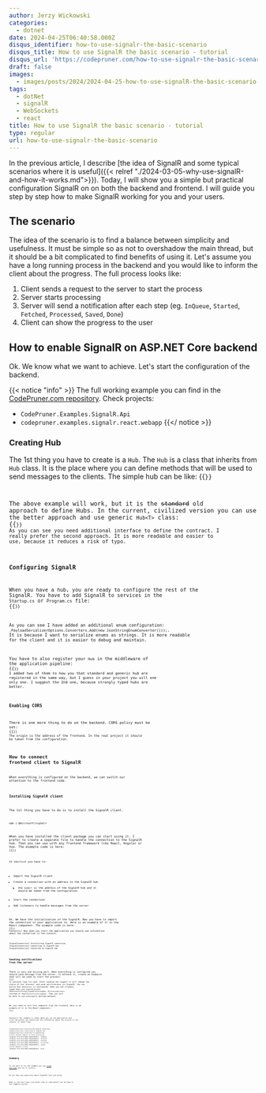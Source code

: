 ```yaml
---
author: Jerzy Wickowski
categories:
  - dotnet
date: 2024-04-25T06:40:58.000Z
disqus_identifier: how-to-use-signalr-the-basic-scenario
disqus_title: How to use SignalR the basic scenario - tutorial
disqus_url: 'https://codepruner.com/how-to-use-signalr-the-basic-scenario'
draft: false
images:
  - images/posts/2024/2024-04-25-how-to-use-signalR-the-basic-scenario.jpg
tags:
  - dotNet
  - signalR
  - WebSockets
  - react
title: How to use SignalR the basic scenario - tutorial
type: regular
url: how-to-use-signalr-the-basic-scenario
---
```


In the previous article, I describe [the idea of SignalR and some typical scenarios where it is useful]({{< relref "./2024-03-05-why-use-signalR-and-how-it-works.md">}}). Today, I will show you a simple but practical configuration SignalR on on both the backend and frontend. I will guide you step by step how to make SignalR working for you and your users. 

## The scenario
The idea of the scenario is to find a balance between simplicity and usefulness. It must be simple so as not to overshadow the main thread, but it should be a bit complicated to find benefits of using it. Let's assume you have a long running process in the backend and you would like to inform the client about the progress. The full process looks like:

1. Client sends a request to the server to start the process
2. Server starts processing
3. Server will send a notification after each step (eg. `InQueue`, `Started`, `Fetched`, `Processed`, `Saved`, `Done`)
4. Client can show the progress to the user

## How to enable SignalR on ASP.NET Core backend

Ok. We know what we want to achieve. Let's start the configuration of the backend.

{{< notice "info" >}}
The full working example you can find in the [CodePruner.com repository](https://github.com/jwickowski/codepruner.com/tree/master/src/codepruner.com/static/examples/CodePruner.Examples).
Check projects:
- `CodePruner.Examples.SignalR.Api`
- `codepruner.examples.signalr.react.webapp`
{{</ notice >}}

### Creating Hub
The 1st thing you have to create is a `Hub`. The `Hub` is a class that inherits from `Hub` class. It is the place where you can define methods that will be used to send messages to the clients. The simple hub can be like:
{{<code language="csharp" file="static/examples/CodePruner.Examples/CodePruner.Examples.SignalR.Api/SignalRCode/ProcessingHub.cs" >}}

The above example will work, but it is the ~~standard~~ old approach to define Hubs. In the current, civilized version you can use the better approach and use generic `Hub<T>` class:
{{<code language="csharp" file="static/examples/CodePruner.Examples/CodePruner.Examples.SignalR.Api/SignalRCode/StronglyTypedProcessingHub.cs" >}}
As you can see you need additional interface to define the contract. I really prefer the second approach. It is more readable and easier to use, because it reduces a risk of typo. 

### Configuring SignalR
When you have a hub, you are ready to configure the rest of the SignalR. You have to add SignalR to services in the `Startup.cs` or `Program.cs` file:
{{<code language="csharp" file="static/examples/CodePruner.Examples/CodePruner.Examples.SignalR.Api/Program.cs" region="register_signalR_services_enum_string_serialization" >}}

As you can see I have added an additional enum configuration: `.PayloadSerializerOptions.Converters.Add(new JsonStringEnumConverter()));`. It is because I want to serialize enums as strings. It is more readable for the client and it is easier to debug and maintain.

You have to also register your `Hub` in the middleware of the application pipeline:
{{<code language="csharp" file="static/examples/CodePruner.Examples/CodePruner.Examples.SignalR.Api/Program.cs" region="map_signalR_processing_hub" >}}
I added two of them to how you that standard and generic hub are registered in the same way, but I guess in your project you will one only one. I suggest the 2nd one, because strongly typed hubs are better.

### Enabling CORS
There is one more thing to do on the backend. CORS policy must be set:
{{<code language="csharp" file="static/examples/CodePruner.Examples/CodePruner.Examples.SignalR.Api/Program.cs" region="enable_cors" >}}
The origin is the address of the frontend. In the real project it should be taken from the configuration.

## How to connect frontend client to SignalR
When everything is configured on the backend, we can switch our attention to the frontend code.

### Installing SignalR client
The 1st thing you have to do is to install the SignalR client.
``` bash
npm i @microsoft/signalr
```

When you have installed the client package you can start using it. I prefer to create a separate file to handle the connection to the SignalR hub. Then you can use with any frontend framework like React, Angular or Vue. The example code is here:
{{<code language="javascript" file="static/examples/CodePruner.Examples/codepruner.examples.signalr.react.webapp/src/signalR/SignalRConnectionInstance.ts" >}}

In shortcut you have to:
- Import the SignalR client
- Create a connection with an address to the SignalR hub
  - the `hubUrl` is the address of the SignalR hub and it should be taken from the configuration
- Start the connection
- Add listeners to handle messages from the server

Ok. We have the initialization of the SignalR. Now you have to import the connection in your application to. Here is an example of it in the React component. The example code is here:
{{<code language="javascript" file="static/examples/CodePruner.Examples/codepruner.examples.signalr.react.webapp/src/signalR/pages/SignalR-01-Processing.tsx" region="get_signalr_connection" >}}
Fantastic! Now when you start the application you should see information about the connection in the console:
``` console
[SignalConnection] Initializing SignalR connection.
[SignalConnection] Connecting to SignalR hub
[SignalConnection] Connected to SignalR hub
```

### Sending notifications from the server
There is only one missing part. When everything is configured you should send message from the server. To achieve it, create an endpoint that will be used to start the process:
{{<code language="csharp"  file="static/examples/CodePruner.Examples/CodePruner.Examples.SignalR.Api/Program.cs" region="file_processing_sync_endpoint" >}}
It imitates long run task. After sending the request it will change the status of the "process" and send notifications vis SignalR.
You can notice how `IHubContext` is configured. When you use strongly typed hubs you should inject `IHubContext<StronglyTypedProcessingHub, IProcessingClient>` instead of `IHubContext<ProcessingHub>`. Then you will be able to use previously defined  methods.

We just need to call this endpoint from the frontend. Here is an example of it in the React component::
{{<code language="tsx" file="static/examples/CodePruner.Examples/codepruner.examples.signalr.react.webapp/src/signalR/pages/SignalR-01-Processing.tsx" region="invoke_server_processing" >}}

Fantastic! Our example is ready. When you run the application and click the button you should see the information about the process in the console. It looks like:

``` console
[SignalConnection] Initializing SignalR connection.
[SignalConnection] Connecting to SignalR hub
[SignalConnection] Connected to SignalR hub
[Click] Sending request to start processing.
c32a0e10-7fc9-4179-9680-7063628d56c0 - InQueue
c32a0e10-7fc9-4179-9680-7063628d56c0 - Started
c32a0e10-7fc9-4179-9680-7063628d56c0 - Fetched
c32a0e10-7fc9-4179-9680-7063628d56c0 - Processed
c32a0e10-7fc9-4179-9680-7063628d56c0 - Saved
[Click] Request is done
c32a0e10-7fc9-4179-9680-7063628d56c0 - Done
```
## Summary

If you want to try the example you can [clone the code](https://github.com/jwickowski/codepruner.com/tree/master/src/codepruner.com/static/examples/CodePruner.Examples) and run it locally.

Do you have any questions about SignalR? Just ask below.

What is the next topic you would like to read about? Let me know in the comments bellow.
